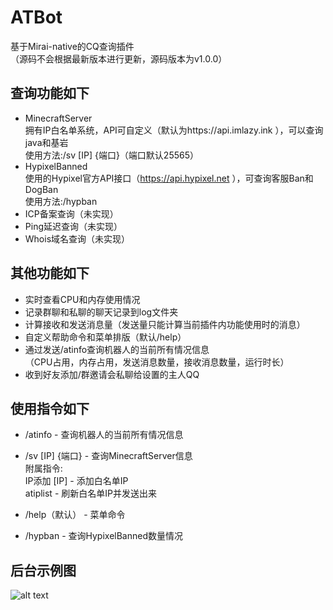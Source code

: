 # ATBot
基于Mirai-native的CQ查询插件<br>
（源码不会根据最新版本进行更新，源码版本为v1.0.0）
## 查询功能如下
- MinecraftServer<br>
 拥有IP白名单系统，API可自定义（默认为https://api.imlazy.ink ），可以查询java和基岩<br>
 使用方法:/sv [IP] {端口}（端口默认25565）
- HypixelBanned<br> 
使用的Hypixel官方API接口（https://api.hypixel.net ），可查询客服Ban和DogBan<br>
使用方法:/hypban
- ICP备案查询（未实现）
- Ping延迟查询（未实现）
- Whois域名查询（未实现）

## 其他功能如下
- 实时查看CPU和内存使用情况
- 记录群聊和私聊的聊天记录到log文件夹
- 计算接收和发送消息量（发送量只能计算当前插件内功能使用时的消息）
- 自定义帮助命令和菜单排版（默认/help）
- 通过发送/atinfo查询机器人的当前所有情况信息<br>
（CPU占用，内存占用，发送消息数量，接收消息数量，运行时长）
- 收到好友添加/群邀请会私聊给设置的主人QQ

## 使用指令如下
- /atinfo - 查询机器人的当前所有情况信息
- /sv [IP] {端口} - 查询MinecraftServer信息<br>
附属指令:<br>
IP添加 [IP] - 添加白名单IP<br>
atiplist - 刷新白名单IP并发送出来<br>

- /help（默认） - 菜单命令
- /hypban - 查询HypixelBanned数量情况

## 后台示例图
![alt text](https://s1.ax1x.com/2022/08/31/v4zSL6.png)
